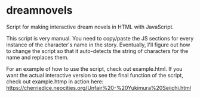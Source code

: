 # dreamnovels

Script for making interactive dream novels in HTML with JavaScript.

This script is very manual. You need to copy/paste the JS sections for every instance of the character's name in the story. Eventually, I'll figure out how to change the script so that it auto-detects the string of characters for the name and replaces them. 

For an example of how to use the script, check out example.html. If you want the actual interactive version to see the final function of the script, check out example.htmp in action here:
https://cherriedice.neocities.org/Unfair%20-%20Yukimura%20Seiichi.html
